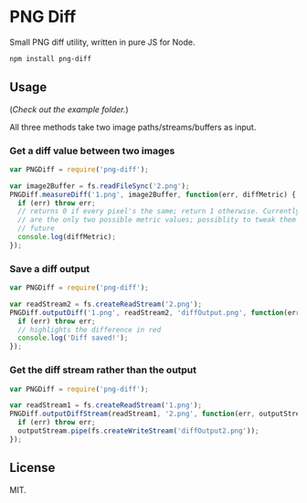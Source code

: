 # PNG Diff
Small PNG diff utility, written in pure JS for Node.

```bash
npm install png-diff
```

## Usage

(_Check out the example folder._)

All three methods take two image paths/streams/buffers as input.

### Get a diff value between two images

```js
var PNGDiff = require('png-diff');

var image2Buffer = fs.readFileSync('2.png');
PNGDiff.measureDiff('1.png', image2Buffer, function(err, diffMetric) {
  if (err) throw err;
  // returns 0 if every pixel's the same; return 1 otherwise. Currently, these
  // are the only two possible metric values; possiblity to tweak them in the
  // future
  console.log(diffMetric);
});
```

### Save a diff output

```js
var PNGDiff = require('png-diff');

var readStream2 = fs.createReadStream('2.png');
PNGDiff.outputDiff('1.png', readStream2, 'diffOutput.png', function(err) {
  if (err) throw err;
  // highlights the difference in red
  console.log('Diff saved!');
});
```

### Get the diff stream rather than the output

```js
var PNGDiff = require('png-diff');

var readStream1 = fs.createReadStream('1.png');
PNGDiff.outputDiffStream(readStream1, '2.png', function(err, outputStream) {
  if (err) throw err;
  outputStream.pipe(fs.createWriteStream('diffOutput2.png'));
});
```

## License
MIT.

